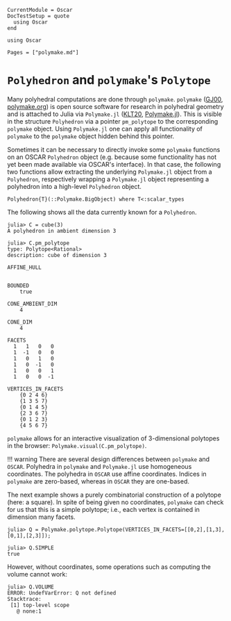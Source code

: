 ```@meta
CurrentModule = Oscar
DocTestSetup = quote
  using Oscar
end
```

```@setup oscar
using Oscar
```

```@contents
Pages = ["polymake.md"]
```


# `Polyhedron` and `polymake`'s `Polytope`

Many polyhedral computations are done through `polymake`. `polymake`
([GJ00](@cite), [polymake.org](https://polymake.org)) is open source software
for research in polyhedral geometry and is attached to Julia via `Polymake.jl`
([KLT20](@cite), [Polymake.jl](https://github.com/oscar-system/Polymake.jl)).
This is visible in the structure `Polyhedron` via a pointer `pm_polytope` to
the corresponding `polymake` object.
Using `Polymake.jl` one can apply all functionality of `polymake` to the
`polymake` object hidden behind this pointer.

Sometimes it can be necessary to directly invoke some `polymake` functions on
an OSCAR `Polyhedron` object (e.g. because some functionality has not yet been
made available via OSCAR's interface). In that case, the following two
functions allow extracting the underlying `Polymake.jl` object from a
`Polyhedron`, respectively wrapping a `Polymake.jl` object representing a
polyhedron into a high-level `Polyhedron` object.

```@docs
Polyhedron{T}(::Polymake.BigObject) where T<:scalar_types
```

The following shows all the data currently known for a `Polyhedron`.

```jldoctest
julia> C = cube(3)
A polyhedron in ambient dimension 3

julia> C.pm_polytope
type: Polytope<Rational>
description: cube of dimension 3

AFFINE_HULL


BOUNDED
	true

CONE_AMBIENT_DIM
	4

CONE_DIM
	4

FACETS
  1   1   0   0
  1  -1   0   0
  1   0   1   0
  1   0  -1   0
  1   0   0   1
  1   0   0  -1

VERTICES_IN_FACETS
	{0 2 4 6}
	{1 3 5 7}
	{0 1 4 5}
	{2 3 6 7}
	{0 1 2 3}
	{4 5 6 7}

```

`polymake` allows for an interactive visualization of 3-dimensional polytopes in the browser: `Polymake.visual(C.pm_polytope)`.


!!! warning
    There are several design differences between `polymake` and `OSCAR`.
    Polyhedra in `polymake` and `Polymake.jl` use homogeneous coordinates. The polyhedra in `OSCAR` use affine coordinates.
	 Indices in `polymake` are zero-based, whereas in `OSCAR` they are one-based.

The next example shows a purely combinatorial construction of a polytope (here: a square).
In spite of being given no coordinates, `polymake` can check for us that this is a simple polytope; i.e., each vertex is contained in dimension many facets.

```jldoctest
julia> Q = Polymake.polytope.Polytope(VERTICES_IN_FACETS=[[0,2],[1,3],[0,1],[2,3]]);

julia> Q.SIMPLE
true

```

However, without coordinates, some operations such as computing the volume cannot work:
```jldoctest
julia> Q.VOLUME
ERROR: UndefVarError: Q not defined
Stacktrace:
 [1] top-level scope
   @ none:1

```

